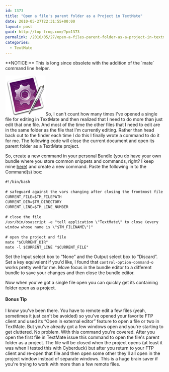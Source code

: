 ```yaml
---
id: 1373
title: "Open a file's parent folder as a Project in TextMate"
date: 2010-05-27T22:31:55+00:00
layout: post
guid: http://top-frog.com/?p=1373
permalink: /2010/05/27/open-a-files-parent-folder-as-a-project-in-textmate/
categories:
  - TextMate
---
```


<div class="alert warning">
**NOTICE:** This is long since obsolete with the addition of the `mate` command line helper.
</div>

<img class="alignright" src="/assets/articles/TextMate-icon.png" alt="TextMate Icon" title="TextMate-icon" />So, I can't count how many times I've opened a single file for editing in TextMate and then realized that I need to do more than just edit that one file. And most of the time the other files that I need to edit are in the same folder as the file that I'm currently editing. Rather than head back out to the finder each time I do this I finally wrote a command to do it for me. The following code will close the current document and open its parent folder as a TextMate project. 



So, create a new command in your personal Bundle (you do have your own bundle where you store common snippets and commands, right? I keep mine [here](http://github.com/Gipetto/sp_general.tmbundle)) and create a new command. Paste the following in to the Command(s) box:

``` shell
#!/bin/bash

# safeguard against the vars changing after closing the frontmost file
CURRENT_FILE=$TM_FILEPATH
CURRENT_DIR=$TM_DIRECTORY
CURRENT_LINE=$TM_LINE_NUMBER

# close the file
/usr/bin/osascript -e "tell application \"TextMate\" to close (every window whose name is \"$TM_FILENAME\")"

# open the project and file
mate "$CURRENT_DIR"
mate -l $CURRENT_LINE "$CURRENT_FILE"
```

Set the Input select box to &#8220;None&#8221; and the Output select box to &#8220;Discard&#8221;. Set a key equivalent if you'd like, I found that `control-option-command-o` works pretty well for me. Move focus in the bundle editor to a different bundle to save your changes and then close the bundle editor.

Now when you've got a single file open you can quickly get its containing folder open as a project. 

#### Bonus Tip

I know you've been there. You have to remote edit a few files (yeah, sometimes it just can't be avoided) so you've opened your favorite FTP client and used its &#8220;Open in external editor&#8221; feature to open a file or two in TextMate. But you've already got a few windows open and you're starting to get cluttered. No problem. With this command you're covered. After you open the first file in TextMate issue this command to open the file's parent folder as a project. The file will be closed when the project opens (at least it was when I tested this with Cyberduck) but after you return to your FTP client and re-open that file and then open some other they'll all open in the project window instead of separate windows. This is a huge brain saver if you're trying to work with more than a few remote files.
